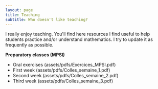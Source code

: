 ```yaml
---
layout: page
title: Teaching
subtitle: Who doesn't like teaching?
---
```


I really enjoy teaching. You'll find here resources I find useful to help students practice and/or understand mathematics. I try to update it as frequently as possible.

**Preparatory classes (MPSI)**

- Oral exercises (assets/pdfs/Exercices_MPSI.pdf)
- First week (assets/pdfs/Colles_semaine_1.pdf)
- Second week (assets/pdfs/Colles_semaine_2.pdf)
- Third week (assets/pdfs/Colles_semaine_3.pdf)
